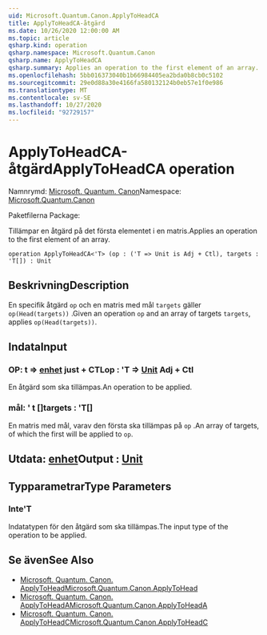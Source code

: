 ```yaml
---
uid: Microsoft.Quantum.Canon.ApplyToHeadCA
title: ApplyToHeadCA-åtgärd
ms.date: 10/26/2020 12:00:00 AM
ms.topic: article
qsharp.kind: operation
qsharp.namespace: Microsoft.Quantum.Canon
qsharp.name: ApplyToHeadCA
qsharp.summary: Applies an operation to the first element of an array.
ms.openlocfilehash: 5bb016373040b1b66984405ea2bda0b8cb0c5102
ms.sourcegitcommit: 29e0d88a30e4166fa580132124b0eb57e1f0e986
ms.translationtype: MT
ms.contentlocale: sv-SE
ms.lasthandoff: 10/27/2020
ms.locfileid: "92729157"
---
```

# <a name="applytoheadca-operation"></a><span data-ttu-id="80364-102">ApplyToHeadCA-åtgärd</span><span class="sxs-lookup"><span data-stu-id="80364-102">ApplyToHeadCA operation</span></span>

<span data-ttu-id="80364-103">Namnrymd: [Microsoft. Quantum. Canon](xref:Microsoft.Quantum.Canon)</span><span class="sxs-lookup"><span data-stu-id="80364-103">Namespace: [Microsoft.Quantum.Canon](xref:Microsoft.Quantum.Canon)</span></span>

<span data-ttu-id="80364-104">Paketfilerna [](https://nuget.org/packages/)</span><span class="sxs-lookup"><span data-stu-id="80364-104">Package: [](https://nuget.org/packages/)</span></span>


<span data-ttu-id="80364-105">Tillämpar en åtgärd på det första elementet i en matris.</span><span class="sxs-lookup"><span data-stu-id="80364-105">Applies an operation to the first element of an array.</span></span>

```qsharp
operation ApplyToHeadCA<'T> (op : ('T => Unit is Adj + Ctl), targets : 'T[]) : Unit
```


## <a name="description"></a><span data-ttu-id="80364-106">Beskrivning</span><span class="sxs-lookup"><span data-stu-id="80364-106">Description</span></span>

<span data-ttu-id="80364-107">En specifik åtgärd `op` och en matris med mål `targets` gäller `op(Head(targets))` .</span><span class="sxs-lookup"><span data-stu-id="80364-107">Given an operation `op` and an array of targets `targets`, applies `op(Head(targets))`.</span></span>

## <a name="input"></a><span data-ttu-id="80364-108">Indata</span><span class="sxs-lookup"><span data-stu-id="80364-108">Input</span></span>

### <a name="op--t--unit-adj--ctl"></a><span data-ttu-id="80364-109">OP: t => [enhet](xref:microsoft.quantum.lang-ref.unit) just + CTL</span><span class="sxs-lookup"><span data-stu-id="80364-109">op : 'T => [Unit](xref:microsoft.quantum.lang-ref.unit) Adj + Ctl</span></span>

<span data-ttu-id="80364-110">En åtgärd som ska tillämpas.</span><span class="sxs-lookup"><span data-stu-id="80364-110">An operation to be applied.</span></span>


### <a name="targets--t"></a><span data-ttu-id="80364-111">mål: ' t []</span><span class="sxs-lookup"><span data-stu-id="80364-111">targets : 'T[]</span></span>

<span data-ttu-id="80364-112">En matris med mål, varav den första ska tillämpas på `op` .</span><span class="sxs-lookup"><span data-stu-id="80364-112">An array of targets, of which the first will be applied to `op`.</span></span>



## <a name="output--unit"></a><span data-ttu-id="80364-113">Utdata: [enhet](xref:microsoft.quantum.lang-ref.unit)</span><span class="sxs-lookup"><span data-stu-id="80364-113">Output : [Unit](xref:microsoft.quantum.lang-ref.unit)</span></span>



## <a name="type-parameters"></a><span data-ttu-id="80364-114">Typparametrar</span><span class="sxs-lookup"><span data-stu-id="80364-114">Type Parameters</span></span>

### <a name="t"></a><span data-ttu-id="80364-115">Inte</span><span class="sxs-lookup"><span data-stu-id="80364-115">'T</span></span>

<span data-ttu-id="80364-116">Indatatypen för den åtgärd som ska tillämpas.</span><span class="sxs-lookup"><span data-stu-id="80364-116">The input type of the operation to be applied.</span></span>

## <a name="see-also"></a><span data-ttu-id="80364-117">Se även</span><span class="sxs-lookup"><span data-stu-id="80364-117">See Also</span></span>

- [<span data-ttu-id="80364-118">Microsoft. Quantum. Canon. ApplyToHead</span><span class="sxs-lookup"><span data-stu-id="80364-118">Microsoft.Quantum.Canon.ApplyToHead</span></span>](xref:Microsoft.Quantum.Canon.ApplyToHead)
- [<span data-ttu-id="80364-119">Microsoft. Quantum. Canon. ApplyToHeadA</span><span class="sxs-lookup"><span data-stu-id="80364-119">Microsoft.Quantum.Canon.ApplyToHeadA</span></span>](xref:Microsoft.Quantum.Canon.ApplyToHeadA)
- [<span data-ttu-id="80364-120">Microsoft. Quantum. Canon. ApplyToHeadC</span><span class="sxs-lookup"><span data-stu-id="80364-120">Microsoft.Quantum.Canon.ApplyToHeadC</span></span>](xref:Microsoft.Quantum.Canon.ApplyToHeadC)